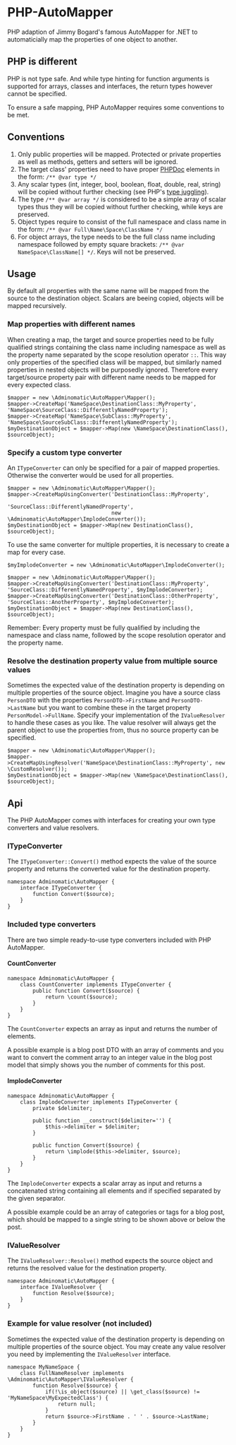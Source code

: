PHP-AutoMapper
==============

PHP adaption of Jimmy Bogard's famous AutoMapper for .NET to automaticially map the properties of one object to another.

PHP is different
----------------

PHP is not type safe. And while type hinting for function arguments is supported for arrays, classes and interfaces, the return types however cannot be specified.

To ensure a safe mapping, PHP AutoMapper requires some conventions to be met.


Conventions
-----------

1. Only public properties will be mapped. Protected or private properties as well as methods, getters and setters will be ignored.
2. The target class' properties need to have proper [PHPDoc](http://en.wikipedia.org/wiki/Phpdoc) elements in the form: `/** @var type */`
3. Any scalar types (int, integer, bool, boolean, float, double, real, string) will be copied without further checking (see PHP's [type juggling](http://php.net/manual/en/language.types.type-juggling.php)).
4. The type `/** @var array */` is considered to be a simple array of scalar types thus they will be copied without further checking, while keys are preserved.
5. Object types require to consist of the full namespace and class name in the form: `/** @var Full\Name\Space\ClassName */`
6. For object arrays, the type needs to be the full class name including namespace followed by empty square brackets: `/** @var NameSpace\ClassName[] */`. Keys will not be preserved.

Usage
-----

By default all properties with the same name will be mapped from the source to the destination object. Scalars are beeing copied, objects will be mapped recursively.


### Map properties with different names ###

When creating a map, the target and source properties need to be fully qualified strings containing the class name including namespace as well as the property name separated by the scope resolution operator `::`. This way only properties of the specified class will be mapped, but similarly named properties in nested objects will be purposedly ignored. Therefore every target/source property pair with different name needs to be mapped for every expected class.

    $mapper = new \Adminomatic\AutoMapper\Mapper();
    $mapper->CreateMap('NameSpace\DestinationClass::MyProperty', 'NameSpace\SourceClass::DifferentlyNamedProperty');
    $mapper->CreateMap('NameSpace\SubClass::MyProperty', 'NameSpace\SourceSubClass::DifferentlyNamedProperty');
    $myDestinationObject = $mapper->Map(new \NameSpace\DestinationClass(), $sourceObject);

### Specify a custom type converter ###

An `ITypeConverter` can only be specified for a pair of mapped properties. Otherwise the converter would be used for all properties.

    $mapper = new \Adminomatic\AutoMapper\Mapper();
    $mapper->CreateMapUsingConverter('DestinationClass::MyProperty', 
                                     'SourceClass::DifferentlyNamedProperty', 
                                     new \Adminomatic\AutoMapper\ImplodeConverter());
    $myDestinationObject = $mapper->Map(new DestinationClass(), $sourceObject);

To use the same converter for multiple properties, it is necessary to create a map for every case.

    $myImplodeConverter = new \Adminomatic\AutoMapper\ImplodeConverter();
     
    $mapper = new \Adminomatic\AutoMapper\Mapper();
    $mapper->CreateMapUsingConverter('DestinationClass::MyProperty', 'SourceClass::DifferentlyNamedProperty', $myImplodeConverter);
    $mapper->CreateMapUsingConverter('DestinationClass::OtherProperty', 'SourceClass::AnotherProperty', $myImplodeConverter);
    $myDestinationObject = $mapper->Map(new DestinationClass(), $sourceObject);

Remember: Every property must be fully qualified by including the namespace and class name, followed by the scope resolution operator and the property name.

### Resolve the destination property value from multiple source values ###

Sometimes the expected value of the destination property is depending on multiple properties of the source object. Imagine you have a source class `PersonDTO` with the properties `PersonDTO->FirstName` and `PersonDTO->LastName` but you want to combine these in the target property `PersonModel->FullName`. Specify your implementation of the `IValueResolver` to handle these cases as you like. The value resolver will always get the parent object to use the properties from, thus no source property can be specified.

    $mapper = new \Adminomatic\AutoMapper\Mapper();
    $mapper->CreateMapUsingResolver('NameSpace\DestinationClass::MyProperty', new \CustomResolver());
    $myDestinationObject = $mapper->Map(new \NameSpace\DestinationClass(), $sourceObject);

Api
---

The PHP AutoMapper comes with interfaces for creating your own type converters and value resolvers.


### ITypeConverter ###

The `ITypeConverter::Convert()` method expects the value of the source property and returns the converted value for the destination property.

    namespace Adminomatic\AutoMapper {
        interface ITypeConverter {
            function Convert($source);
        }
    }

### Included type converters ###

There are two simple ready-to-use type converters included with PHP AutoMapper.


#### CountConverter ####

    namespace Adminomatic\AutoMapper {
        class CountConverter implements ITypeConverter {
            public function Convert($source) {
                return \count($source);
            }
        }
    }

The `CountConverter` expects an array as input and returns the number of elements.

A possible example is a blog post DTO with an array of comments and you want to convert the comment array to an integer value in the blog post model that simply shows you the number of comments for this post.


#### ImplodeConverter ####

    namespace Adminomatic\AutoMapper {
        class ImplodeConverter implements ITypeConverter {
            private $delimiter;
     
            public function __construct($delimiter='') {
                $this->delimiter = $delimiter;
            }
     
            public function Convert($source) {
                return \implode($this->delimiter, $source);
            }
        }
    }

The `ImplodeConverter` expects a scalar array as input and returns a concatenated string containing all elements and if specified separated by the given separator.

A possible example could be an array of categories or tags for a blog post, which should be mapped to a single string to be shown above or below the post.

### IValueResolver ###

The `IValueResolver::Resolve()` method expects the source object and returns the resolved value for the destination property.

    namespace Adminomatic\AutoMapper {
        interface IValueResolver {
            function Resolve($source);
        }
    }


### Example for value resolver (not included) ###

Sometimes the expected value of the destination property is depending on multiple properties of the source object. You may create any value resolver you need by implementing the `IValueResolver` interface.

    namespace MyNameSpace {
        class FullNameResolver implements \Adminomatic\AutoMapper\IValueResolver {
            function Resolve($source) {
                if(!\is_object($source) || \get_class($source) != 'MyNameSpace\MyExpectedClass') {
                    return null;
                }
                return $source->FirstName . ' ' . $source->LastName;
            }
        }
    }

